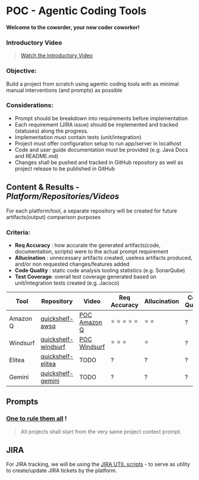 
# POC - Agentic Coding Tools

**Welcome to the coworder, your new coder coworker!**

### Introductory Video

> [Watch the Introductory Video](https://drive.google.com/file/d/1YyltOnafY4TFqp9H94FDbs5PuMgtm9Rf/view?usp=sharing)

### Objective: 
Build a project from scratch using agentic coding tools with as minimal manual interventions (and prompts) as possible  

### Considerations: 
- Prompt should be breakdown into requirements before implementation
- Each requirement (JIRA issue) should be implemented and tracked (statuses) along the progress.
- Implementation must contain tests (unit/integration)
- Project must offer configuration setup to run app/server in localhost
- Code and user guide documentation must be provided (e.g. Java Docs and README.md) 
- Changes shall be pushed and tracked in GitHub repository as well as project release to be published in GitHub
 
## Content & Results - _Platform/Repositories/Videos_

For each platform/tool, a separate repository will be created for future artifacts(output) comparison purposes

### Criteria:
- **Req Accuracy** : how accurate the generated artifacts(code, documentation, scripts) were to the actual prompt requirement
- **Allucination** : unnecessary artifacts created, useless artifacts produced, and/or non requested changes/features added
- **Code Quality** : static code analysis tooling statistics (e.g. SonarQube) 
- **Test Coverage**: overall test coverage generated based on unit/integration tests created (e.g. Jacoco)

| Tool | Repository | Video | Req Accuracy | Allucination | Code Quality | Test Coverage |
|-----------------|-----------------|-----------------|-----------------|-----------------|-----------------|-----------------|
| Amazon Q  |  [quickshelf-awsq](https://github.com/vinipx/quickshelf-awsq) | [POC Amazon Q](https://drive.google.com/file/d/1aik7bi-6z2mkCUN5JcUdyRhfxFFQ3Wgh/view?usp=sharing) | :star: :star: :star: :star: :star: | :star: :star: | ? | ? | 
| Windsurf  |  [quickshelf-windsurf](https://github.com/vinipx/quickshelf-windsurf) | [POC Windsurf](https://drive.google.com/file/d/1dbyHwMrl6W_fxgjrFNQI21XlPxjr61yZ/view?usp=sharing) | :star: :star: :star: | :star: | ? | ? |
| Elitea    | [quickshelf-elitea](https://github.com/vinipx/quickshelf-elitea) | TODO | ? | ? | ? | ? |
| Gemini    | [quickshelf-gemini](https://github.com/vinipx/quickshelf-gemini) | TODO | ? | ? | ? | ? |


## Prompts

### [One to rule them all](prompt.md) !  

> All projects shall start from the very same project context prompt. 

## JIRA

For JIRA tracking, we will be using the [JIRA UTIL scripts](https://github.com/vinipx/jira-util) - to serve as utility to create/update JIRA tickets by the platform. 

